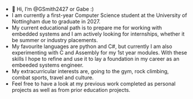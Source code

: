- 👋 Hi, I’m @GSmith2427 or Gabe :)
- I am currently a first-year Computer Science student at the University of Nottingham due to graduate in 2027.
- My current educational path is to prepare me for working with embedded systems and I am actively looking for internships, whether it be summer or industry placements.
- My favourite languages are python and C#, but currently I am also experimenting with C and Assembly for my 1st year modules. With these skills I hope to refine and use it to lay a foundation in my career as an embeeded systems engineer.
- My extracurricular interests are, going to the gym, rock climbing, combat sports, travel and culture.
- Feel free to have a look at my previous work completed as personal projects as well as from prior education projects.
